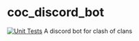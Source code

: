 # coc_discord_bot
[![Unit Tests](https://github.com/chriss1245/coc_discord_bot/actions/workflows/test.yml/badge.svg)](https://github.com/chriss1245/coc_discord_bot/actions/workflows/test.yml)
A discord bot for clash of clans
